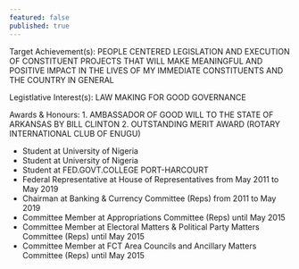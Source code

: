 ```yaml
---
featured: false
published: true
---
```

Target Achievement(s): PEOPLE CENTERED LEGISLATION AND EXECUTION OF CONSTITUENT PROJECTS THAT WILL MAKE MEANINGFUL AND POSITIVE IMPACT IN THE LIVES OF MY IMMEDIATE CONSTITUENTS AND THE COUNTRY IN GENERAL

Legistlative Interest(s): LAW MAKING FOR GOOD GOVERNANCE

Awards & Honours: 1. AMBASSADOR OF GOOD WILL TO THE STATE OF ARKANSAS BY BILL CLINTON
2. OUTSTANDING MERIT AWARD (ROTARY INTERNATIONAL CLUB OF ENUGU)

* Student at University of Nigeria
* Student at University of Nigeria
* Student at FED.GOVT.COLLEGE PORT-HARCOURT
* Federal Representative at House of Representatives from May 2011 to May 2019
* Chairman at Banking & Currency Committee (Reps) from 2011 to May 2019
* Committee Member at Appropriations Committee (Reps) until May 2015
* Committee Member at Electoral Matters & Political Party Matters Committee (Reps) until May 2015
* Committee Member at FCT Area Councils and Ancillary Matters Committee (Reps) until May 2015

